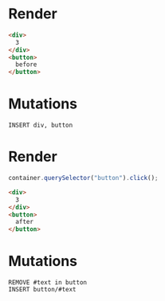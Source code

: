 # Render
```html
<div>
  3
</div>
<button>
  before
</button>
```

# Mutations
```
INSERT div, button
```

# Render
```js
container.querySelector("button").click();
```
```html
<div>
  3
</div>
<button>
  after
</button>
```

# Mutations
```
REMOVE #text in button
INSERT button/#text
```